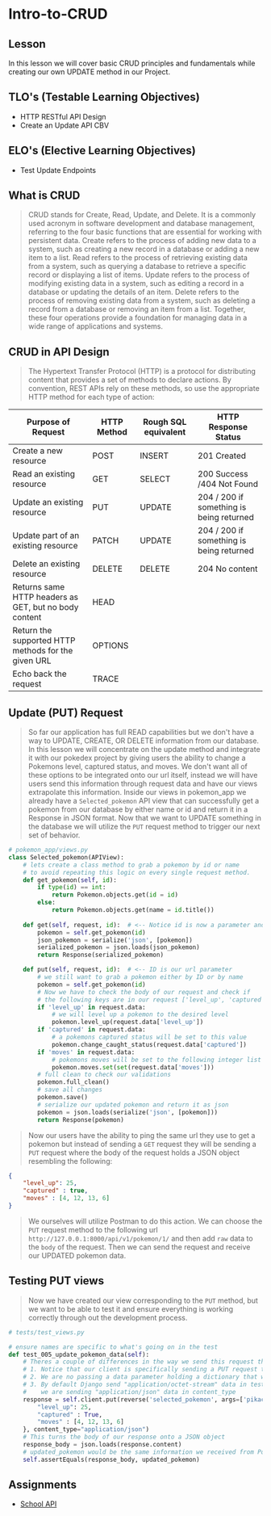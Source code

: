 # Intro-to-CRUD

## Lesson

In this lesson we will cover basic CRUD principles and fundamentals while creating our own UPDATE method in our Project.

## TLO's (Testable Learning Objectives)

- HTTP RESTful API Design
- Create an Update API CBV

## ELO's (Elective Learning Objectives)

- Test Update Endpoints

## What is CRUD

> CRUD stands for Create, Read, Update, and Delete. It is a commonly used acronym in software development and database management, referring to the four basic functions that are essential for working with persistent data.
> Create refers to the process of adding new data to a system, such as creating a new record in a database or adding a new item to a list.
> Read refers to the process of retrieving existing data from a system, such as querying a database to retrieve a specific record or displaying a list of items.
> Update refers to the process of modifying existing data in a system, such as editing a record in a database or updating the details of an item.
> Delete refers to the process of removing existing data from a system, such as deleting a record from a database or removing an item from a list.
> Together, these four operations provide a foundation for managing data in a wide range of applications and systems.

## CRUD in API Design

> The Hypertext Transfer Protocol (HTTP) is a protocol for distributing content that provides a set of methods to declare actions. By convention, REST APIs rely on these methods, so use the appropriate HTTP method for each type of action:

| Purpose of Request                                      | HTTP Method | Rough SQL equivalent | HTTP Response Status |
|---------------------------------------------------------|-------------|---------------------| ----------------------|
| Create a new resource                                   | POST        | INSERT              | 201 Created           |
| Read an existing resource                               | GET         | SELECT              | 200 Success /404 Not Found|
| Update an existing resource                             | PUT         | UPDATE              | 204 / 200 if something is being returned |
| Update part of an existing resource                     | PATCH       | UPDATE              | 204 / 200 if something is being returned |
| Delete an existing resource                             | DELETE      | DELETE              | 204 No content |
| Returns same HTTP headers as GET, but no body content   | HEAD        |                     |
| Return the supported HTTP methods for the given URL     | OPTIONS     |                     |
| Echo back the request                                   | TRACE       |                     |

## Update (PUT) Request

> So far our application has full READ capabilities but we don't have a way to UPDATE, CREATE, OR DELETE information from our database. In this lesson we will concentrate on the update method and integrate it with our pokedex project by giving users the ability to change a Pokemons level, captured status, and moves. We don't want all of these options to be integrated onto our url itself, instead we will have users send this information through request data and have our views extrapolate this information.
> Inside our views in pokemon_app we already have a `Selected_pokemon` API view that can successfully get a pokemon from our database by either name or id and return it in a Response in JSON format. Now that we want to UPDATE something in the database we will utilize the `PUT` request method to trigger our next set of behavior.

```python
# pokemon_app/views.py
class Selected_pokemon(APIView):
    # lets create a class method to grab a pokemon by id or name
    # to avoid repeating this logic on every single request method.
    def get_pokemon(self, id):
        if type(id) == int:
            return Pokemon.objects.get(id = id)
        else:
            return Pokemon.objects.get(name = id.title())
        
    def get(self, request, id):  # <-- Notice id is now a parameter and its value is being pulled straight from our URL
        pokemon = self.get_pokemon(id)
        json_pokemon = serialize('json', [pokemon])
        serialized_pokemon = json.loads(json_pokemon)
        return Response(serialized_pokemon)

    def put(self, request, id):  # <-- ID is our url parameter
        # we still want to grab a pokemon either by ID or by name
        pokemon = self.get_pokemon(id)
        # Now we have to check the body of our request and check if
        # the following keys are in our request ['level_up', 'captured', 'moves']
        if 'level_up' in request.data:
            # we will level up a pokemon to the desired level
            pokemon.level_up(request.data['level_up'])
        if 'captured' in request.data:
            # a pokemons captured status will be set to this value
            pokemon.change_caught_status(request.data['captured'])
        if 'moves' in request.data:
            # pokemons moves will be set to the following integer list
            pokemon.moves.set(set(request.data['moves']))
        # full clean to check our validations
        pokemon.full_clean()
        # save all changes
        pokemon.save()
        # serialize our updated pokemon and return it as json
        pokemon = json.loads(serialize('json', [pokemon]))
        return Response(pokemon)
```

> Now our users have the ability to ping the same url they use to get a pokemon but instead of sending a `GET` request they will be sending a `PUT` request where the body of the request holds a JSON object resembling the following:

```json
{
    "level_up": 25,
    "captured" : true,
    "moves" : [4, 12, 13, 6]
}
```

> We ourselves will utilize Postman to do this action. We can choose the `PUT` request method to the following url `http://127.0.0.1:8000/api/v1/pokemon/1/` and then add `raw` data to the `body` of the request. Then we can send the request and receive our UPDATED pokemon data.

## Testing PUT views

> Now we have created our view corresponding to the `PUT` method, but we want to be able to test it and ensure everything is working correctly through out the development process.

```python
# tests/test_views.py

# ensure names are specific to what's going on in the test
def test_005_update_pokemon_data(self):
    # Theres a couple of differences in the way we send this request through our client.
    # 1. Notice that our client is specifically sending a PUT request to our URL
    # 2. We are no passing a data parameter holding a dictionary that will be passed to the request
    # 3. By default Django send "application/octet-stream" data in tests so we have to specify that
    #    we are sending "application/json" data in content_type
    response = self.client.put(reverse('selected_pokemon', args=['pikachu']), data={
        "level_up": 25,
        "captured" : True,
        "moves" : [4, 12, 13, 6]
    }, content_type="application/json")
    # This turns the body of our response onto a JSON object
    response_body = json.loads(response.content)
    # updated_pokemon would be the same information we received from Postman
    self.assertEquals(response_body, updated_pokemon)
```

## Assignments

- [School API](https://classroom.google.com/c/NjEyMzM5MTczMDQ4?cjc=vunqfsg)
